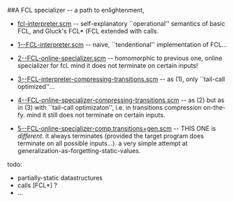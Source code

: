 ##A FCL specializer -- a path to enlightenment,

- [fcl-interpreter.scm](fcl-interpreter.scm) -- self-explanatory
``operational'' semantics of basic FCL, and Gluck's FCL* (FCL extended
with calls.

- [1--FCL-interpreter.scm](1--FCL-interpreter.scm) -- naive, ``tendentional''
implementation of FCL...

- [2--FCL-online-specializer.scm](2--FCL-online-specializer.scm) -- homomorphic
to previous one, online specializer for fcl. mind it does not terminate on
certain inputs!

- [3--FCL-interpreter-compressing-transitions.scm](3--FCL-interpreter-compressing-transitions.scm) -- as (1), only ``tail-call
  optimized''...

- [4--FCL-online-specializer-compressing-transitions.scm](4--FCL-online-specializer-compressing-transitions.scm) -- as (2) but as in (3) with ``tail-call optimizaton'',
i.e. in transitions compression on-the-fy. mind it still does not terminate
on certain inputs.

- [5--FCL-online-specializer-comp.transitions+gen.scm](5--FCL-online-specializer-comp.transitions+gen.scm) -- THIS ONE is *different*. it always terminates (provided
the target program does terminate on all possible inputs...). a very simple attempt
at generalization-as-forgetting-static-values.


todo:

- partially-static datastructures
- calls [FCL*] ?
- ...
